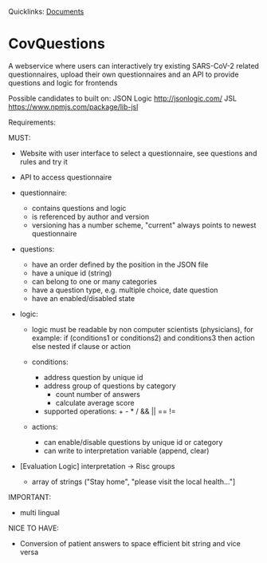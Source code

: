 Quicklinks: [Documents](https://drive.google.com/drive/folders/1YpAaD8_mvSkpHuIvbIJmsb08GLVQt8iE?usp=sharing)
# CovQuestions

A webservice where users can interactively try existing SARS-CoV-2 related questionnaires, upload their own questionnaires and an API to provide questions and logic for frontends 

Possible candidates to built on:
JSON Logic http://jsonlogic.com/
JSL https://www.npmjs.com/package/lib-jsl

Requirements:

MUST:
- Website with user interface to select a questionnaire, see questions and rules and try it
- API to access questionnaire 

- questionnaire:
	- contains questions and logic
	- is referenced by author and version
	- versioning  has a number scheme, "current" always points to newest questionnaire

- questions:
	- have an order defined by the position in the JSON file
	- have a unique id (string)
	- can belong to one or many categories
	- have a question type, e.g. multiple choice, date question
	- have an enabled/disabled state

- logic:
	- logic must be readable by non computer scientists (physicians), for example:
		if
			(conditions1 or
			conditions2) and
			conditions3
		then
			action
		else
			nested if clause or action

	- conditions:
		- address question by unique id
		- address group of questions by category
			- count number of answers
			- calculate average score
		- supported operations: + - * / && || == !=
	- actions:
		- can enable/disable questions by unique id or category
		- can write to interpretation variable (append, clear)
	
- [Evaluation Logic] interpretation -> Risc groups 
	- array of strings ("Stay home", "please visit the local health..."]

IMPORTANT:
- multi lingual

NICE TO HAVE:
- Conversion of patient answers to space efficient bit string and vice versa
